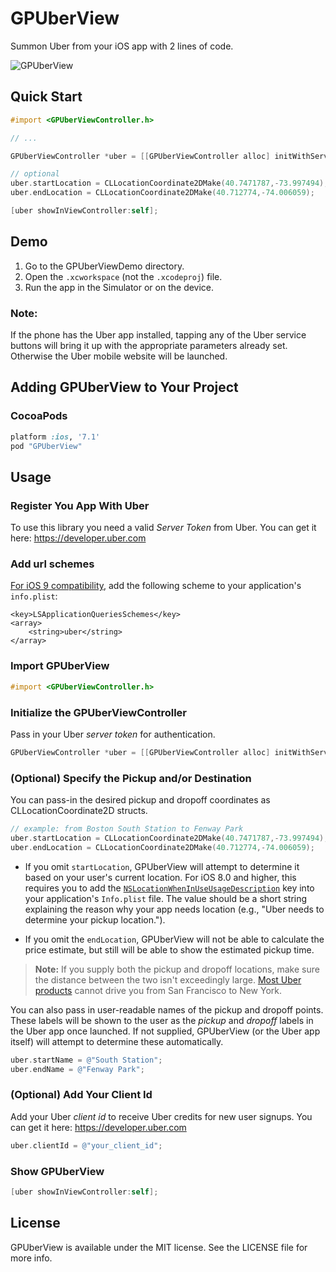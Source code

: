 # GPUberView
Summon Uber from your iOS app with 2 lines of code.

![GPUberView](gpuberview_screenshot.png)

## Quick Start

```objective-c
#import <GPUberViewController.h>

// ...

GPUberViewController *uber = [[GPUberViewController alloc] initWithServerToken:@"your_server_token"];

// optional
uber.startLocation = CLLocationCoordinate2DMake(40.7471787,-73.997494);
uber.endLocation = CLLocationCoordinate2DMake(40.712774,-74.006059);

[uber showInViewController:self];
```

## Demo

1. Go to the GPUberViewDemo directory.
2. Open the `.xcworkspace` (not the `.xcodeproj`) file.
3. Run the app in the Simulator or on the device.

### Note:
If the phone has the Uber app installed, tapping any of the Uber service buttons will bring it up with the appropriate parameters already set. Otherwise the Uber mobile website will be launched.


## Adding GPUberView to Your Project

### CocoaPods

```ruby
platform :ios, '7.1'
pod "GPUberView"
```


## Usage

### Register You App With Uber

To use this library you need a valid *Server Token* from Uber. You can get it here: https://developer.uber.com

### Add url schemes

[For iOS 9 compatibility](http://awkwardhare.com/post/121196006730/quick-take-on-ios-9-url-scheme-changes), add the following scheme to your application's `info.plist`:

```
<key>LSApplicationQueriesSchemes</key>
<array>
    <string>uber</string>
</array>
```

### Import GPUberView

```objective-c
#import <GPUberViewController.h>
```

### Initialize the GPUberViewController

Pass in your Uber *server token* for authentication.

```objective-c    
GPUberViewController *uber = [[GPUberViewController alloc] initWithServerToken:@"your_server_token"];
```

### (Optional) Specify the Pickup and/or Destination

You can pass-in the desired pickup and dropoff coordinates as CLLocationCoordinate2D structs.
```objective-c
// example: from Boston South Station to Fenway Park
uber.startLocation = CLLocationCoordinate2DMake(40.7471787,-73.997494);
uber.endLocation = CLLocationCoordinate2DMake(40.712774,-74.006059);
```

- If you omit `startLocation`, GPUberView will attempt to determine it based on your user's current location. For iOS 8.0 and higher, this requires you to add the [`NSLocationWhenInUseUsageDescription`](https://developer.apple.com/library/ios/documentation/General/Reference/InfoPlistKeyReference/Articles/CocoaKeys.html#//apple_ref/doc/uid/TP40009251-SW26) key into your application's `Info.plist` file. The value should be a short string explaining the reason why your app needs location (e.g., "Uber needs to determine your pickup location.").

- If you omit the `endLocation`, GPUberView will not be able to calculate the price estimate, but still will be able to show the estimated pickup time.


> **Note:** If you supply both the pickup and dropoff locations, make sure the distance between the two isn't exceedingly large. [Most Uber products](http://blog.uber.com/tag/uberchopper/) cannot drive you from San Francisco to New York.

You can also pass in user-readable names of the pickup and dropoff points. These labels will be shown to the user as the *pickup* and *dropoff* labels in the Uber app once launched. If not supplied, GPUberView (or the Uber app itself) will attempt to determine these automatically.

```objective-c
uber.startName = @"South Station";
uber.endName = @"Fenway Park";
```

### (Optional) Add Your Client Id

Add your Uber *client id* to receive Uber credits for new user signups. You can get it here: https://developer.uber.com

```objective-c
uber.clientId = @"your_client_id";
```

### Show GPUberView

```objective-c
[uber showInViewController:self];
```

## License

GPUberView is available under the MIT license. See the LICENSE file for more info.

